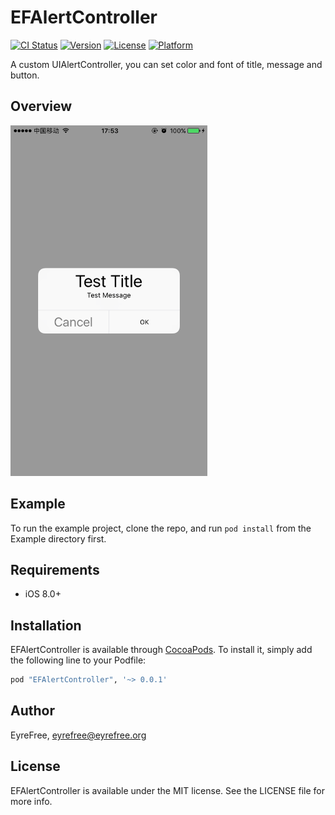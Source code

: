 # EFAlertController

[![CI Status](http://img.shields.io/travis/EyreFree/EFAlertController.svg?style=flat)](https://travis-ci.org/EyreFree/EFAlertController)
[![Version](https://img.shields.io/cocoapods/v/EFAlertController.svg?style=flat)](http://cocoapods.org/pods/EFAlertController)
[![License](https://img.shields.io/cocoapods/l/EFAlertController.svg?style=flat)](http://cocoapods.org/pods/EFAlertController)
[![Platform](https://img.shields.io/cocoapods/p/EFAlertController.svg?style=flat)](http://cocoapods.org/pods/EFAlertController)

A custom UIAlertController, you can set color and font of title, message and button.

## Overview

<img src="Assets/example.png" width = "62.5%"/>

## Example

To run the example project, clone the repo, and run `pod install` from the Example directory first.

## Requirements

- iOS 8.0+

## Installation

EFAlertController is available through [CocoaPods](http://cocoapods.org). To install
it, simply add the following line to your Podfile:

```ruby
pod "EFAlertController", '~> 0.0.1'
```

## Author

EyreFree, eyrefree@eyrefree.org

## License

EFAlertController is available under the MIT license. See the LICENSE file for more info.
